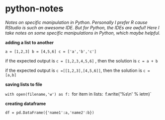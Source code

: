 # python-notes
*Notes on specific manipulation in Python. Personally I prefer R cause RStudio is such an awesome IDE. But for Python, the IDEs are awful! Here I take notes on some specific manipulations in Python, which maybe helpful.*

**adding a list to another**

`a = [1,2,3]
 b = [4,5,6]
 c = ['a','b','c']`

if the expected output is `c = [1,2,3,4,5,6]` , then the solution is `c = a + b`

if the expected output is `c =[[1,2,3],[4,5,6]]`, then the solution is `c = [a,b]` 

**saving lists to file**

`with open(filename,'w') as f:
    `for item in lists:`
        `f.write('%s\n' % ietm)`
 
 
**creating dataframe**

`df = pd.DataFrame({'name1':a,'name2':b})`

